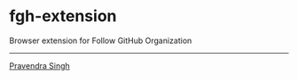 fgh-extension
=============
Browser extension for Follow GitHub Organization

---

[Pravendra Singh](https://twitter.com/hackpravj)
